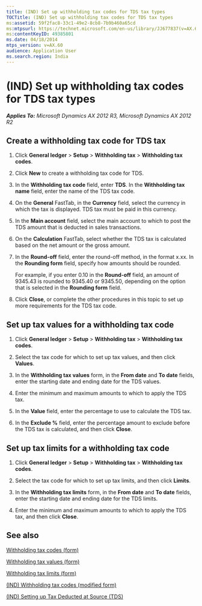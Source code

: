 ```yaml
---
title: (IND) Set up withholding tax codes for TDS tax types
TOCTitle: (IND) Set up withholding tax codes for TDS tax types
ms:assetid: 59f2fac8-33c1-49e2-8cb8-7b9b460a65cd
ms:mtpsurl: https://technet.microsoft.com/en-us/library/JJ677837(v=AX.60)
ms:contentKeyID: 49385801
ms.date: 04/18/2014
mtps_version: v=AX.60
audience: Application User
ms.search.region: India
---
```


# (IND) Set up withholding tax codes for TDS tax types 


_**Applies To:** Microsoft Dynamics AX 2012 R3, Microsoft Dynamics AX 2012 R2_

## Create a withholding tax code for TDS tax

1.  Click **General ledger** \> **Setup** \> **Withholding tax** \> **Withholding tax codes**.

2.  Click **New** to create a withholding tax code for TDS.

3.  In the **Withholding tax code** field, enter **TDS**. In the **Withholding tax name** field, enter the name of the TDS tax code.

4.  On the **General** FastTab, in the **Currency** field, select the currency in which the tax is displayed. TDS tax must be paid in this currency.

5.  In the **Main account** field, select the main account to which to post the TDS amount that is deducted in sales transactions.

6.  On the **Calculation** FastTab, select whether the TDS tax is calculated based on the net amount or the gross amount.

7.  In the **Round-off** field, enter the round-off method, in the format x.xx. In the **Rounding form** field, specify how amounts should be rounded.
    
    For example, if you enter 0.10 in the **Round-off** field, an amount of 9345.43 is rounded to 9345.40 or 9345.50, depending on the option that is selected in the **Rounding form** field.

8.  Click **Close**, or complete the other procedures in this topic to set up more requirements for the TDS tax code.

## Set up tax values for a withholding tax code

1.  Click **General ledger** \> **Setup** \> **Withholding tax** \> **Withholding tax codes**.

2.  Select the tax code for which to set up tax values, and then click **Values**.

3.  In the **Withholding tax values** form, in the **From date** and **To date** fields, enter the starting date and ending date for the TDS values.

4.  Enter the minimum and maximum amounts to which to apply the TDS tax.

5.  In the **Value** field, enter the percentage to use to calculate the TDS tax.

6.  In the **Exclude %** field, enter the percentage amount to exclude before the TDS tax is calculated, and then click **Close**.

## Set up tax limits for a withholding tax code

1.  Click **General ledger** \> **Setup** \> **Withholding tax** \> **Withholding tax codes**.

2.  Select the tax code for which to set up tax limits, and then click **Limits**.

3.  In the **Withholding tax limits** form, in the **From date** and **To date** fields, enter the starting date and ending date for the TDS limits.

4.  Enter the minimum and maximum amounts to which to apply the TDS tax, and then click **Close**.

## See also

[Withholding tax codes (form)](https://technet.microsoft.com/en-us/library/aa585361\(v=ax.60\))

[Withholding tax values (form)](https://technet.microsoft.com/en-us/library/aa615586\(v=ax.60\))

[Withholding tax limits (form)](https://technet.microsoft.com/en-us/library/aa592034\(v=ax.60\))

[(IND) Withholding tax codes (modified form)](https://technet.microsoft.com/en-us/library/jj664629\(v=ax.60\))

[(IND) Setting up Tax Deducted at Source (TDS)](ind-setting-up-tax-deducted-at-source-tds.md)

  


